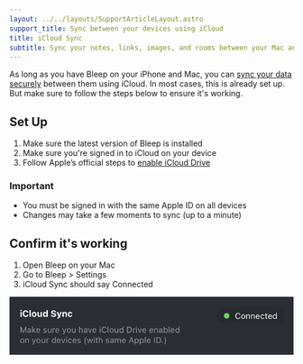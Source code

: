```yaml
---
layout: ../../layouts/SupportArticleLayout.astro
support_title: Sync between your devices using iCloud
title: iCloud Sync
subtitle: Sync your notes, links, images, and rooms between your Mac and iPhone using iCloud.
---
```


As long as you have Bleep on your iPhone and Mac, you can [sync your data securely](https://support.apple.com/en-us/102651) between them using iCloud. In most cases, this is already set up. But make sure to follow the steps below to ensure it's working.

## Set Up

1. Make sure the latest version of Bleep is installed
2. Make sure you're signed in to iCloud on your device
3. Follow Apple’s official steps to [enable iCloud Drive](https://support.apple.com/guide/icloud/set-up-icloud-drive-mm203b05aec8/icloud)

### Important

- You must be signed in with the same Apple ID on all devices
- Changes may take a few moments to sync (up to a minute)

## Confirm it's working

1. Open Bleep on your Mac
2. Go to Bleep > Settings
3. iCloud Sync should say Connected

![iCloud Sync connected](./icloud/mac_settings.png)
